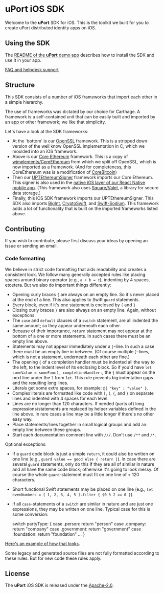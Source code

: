 # uPort iOS SDK

Welcome to the **uPort** SDK for iOS. This is the toolkit we built for you to create uPort distributed identity apps on iOS.

## Using the SDK

The [README of the **uPort** demo app](https://github.com/uport-project/uport-ios-demo/blob/master/README.md) describes how to install the SDK and use it in your app.

[FAQ and helpdesk support](http://bit.ly/uPort_helpdesk)

## Structure

This SDK consists of a number of iOS frameworks that import each other in a simple hierarchy.

The use of frameworks was dictated by our choice for Carthage. A framework is a self-contained unit that can be easily built and imported by an app or other framework; we like that simplicity.

Let's have a look at the SDK frameworks:
* At the 'bottom' is our [OpenSSL](https://github.com/uport-project/uport-ios-openssl) framework. This is a stripped down version of the well know OpenSSL implementation in C, which we moulded into an iOS framework.
* Above is our [Core Ethereum](https://github.com/uport-project/uport-ios-core-eth) framework. This is a copy of [wjmelements/CoreEthereum](https://github.com/wjmelements/CoreEthereum) from which we split off OpenSSL, which is now imported as a framework. (And for completeness, this CoreEthereum was is a modification of [CoreBitcoin](https://github.com/oleganza/CoreBitcoin))
* Then our [UPTEthereumSigner](https://github.com/uport-project/UPTEthereumSigner) framework imports our Core Ethereum. This signer is also used in the [native iOS layer of our React Native mobile app](https://github.com/uport-project/uport-mobile/tree/develop/ios). (This framework also uses [Square/Valet](https://github.com/Square/Valet), a library for secure data storage.)
* Finally, this iOS SDK framework imports our UPTEthereumSigner. This SDK also imports [BigInt](https://github.com/attaswift/BigInt), [CryptoSwift](https://github.com/krzyzanowskim/CryptoSwift), and [Swift-Sodium](https://github.com/jedisct1/swift-sodium). This framework adds a lot of functionality that is built on the imported frameworks listed above.

## Contributing

If you wish to contribute, please first discuss your ideas by opening an issue or sending an email.

### Code formatting

We believe in strict code formatting that aids readability and creates a consistent look. We follow many generally accepted rules like placing spaces around binary operator (e.g., `a + b = c`), indenting by 4 spaces, etcetera. But we also do important things differently:

* Opening curly braces `{` are always on an empty line. So it's never placed at the end of a line. This also applies to Swift `guard` statements.
* Every block, even if it's one statement is enclosed by `{` and `}`
* Closing curly braces `}` are also always on an empty line. Again, without exceptions.
* The `case` and `default` clauses of a `switch` statement, are all indented the same amount; so they appear underneath each other.
* Because of their importance, `return` statement may not appear at the bottom of a one or more statements. In such cases there must be an empty line above.
* Statements may not appear immediately under a `}`-line. In such a case there must be an empty line in between. (Of course multiple `}`-lines, which is not a statement, underneath each other are fine.)
* The opening `{` of a completion handler must be indented all the way to the left, to the indent level of its enclosing block. So if you'd have `let someValue = someFunc(_ completionHandler:`, the `{` must appear on the next line under the `l` from `let`. This rule prevents big indentation gaps and the resulting long lines.
* Literals get some extra spaces, for example: `@{ "key" : "value" }`.
* Complex literals are formatted like code with `[`, `]`, `{`, and `}` on separate lines and indented with 4 spaces for each level.
* Lines are no longer than 120 characters. If needed (parts of) long expressions/statements are replaced by helper variables defined in the line above. In rare cases a line may be a little longer if there's no other easy way.
* Place statements/lines together in small logical groups and add an empty line between these groups.
* Start each documentation comment line with `///`. Don't use `/**` and `/*`.

Optional exceptions:
* If a `guard` code block is just a simple `return`, it could also be written on one line (e.g., `guard value == good else { return }`). In case there are several `guard` statements, only do this if they are all of similar in nature and all have the same code block; otherwise it's going to look messy. Of course the whole `guard`-statement must fit on one line of < 120 characters.
* Short functional Swift statements may be placed on one line (e.g., `let evenNumbers = [ 1, 2, 3, 4, 5 ].filter { $0 % 2 == 0 }`).
* If all `case`-statements of a `switch` are similar in nature and are just one expressions, they may be written on one line. Typical case for this is some conversion:


    switch partyType:
    {
    case .person: return "person"
    case .company: return "company"
    case .government: return "government"
    case .foundation: return "foundation"
    ...
    }

[Here's an example of how that looks](https://github.com/uport-project/uport-ios-sdk/blob/master/UPort/EthrDID/EthrDIDResolver.swift).

Some legacy and generated source files are not fully formatted according to these rules. But for new code these rules apply.

## License

The **uPort** iOS SDK is released under the [Apache-2.0](LICENSE.txt).
